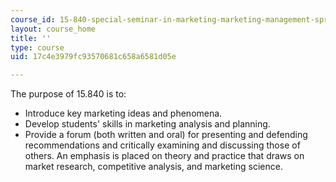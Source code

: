 ```yaml
---
course_id: 15-840-special-seminar-in-marketing-marketing-management-spring-2004
layout: course_home
title: ''
type: course
uid: 17c4e3979fc93570681c658a6581d05e

---
```

The purpose of 15.840 is to:

*   Introduce key marketing ideas and phenomena.
*   Develop students' skills in marketing analysis and planning.
*   Provide a forum (both written and oral) for presenting and defending recommendations and critically examining and discussing those of others. An emphasis is placed on theory and practice that draws on market research, competitive analysis, and marketing science.
